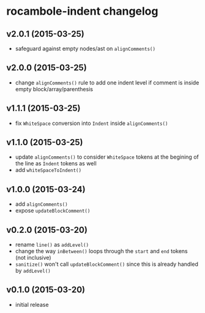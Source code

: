 # rocambole-indent changelog

## v2.0.1 (2015-03-25)

 - safeguard against empty nodes/ast on `alignComments()`

## v2.0.0 (2015-03-25)

 - change `alignComments()` rule to add one indent level if comment is inside
   empty block/array/parenthesis

## v1.1.1 (2015-03-25)

 - fix `WhiteSpace` conversion into `Indent` inside `alignComments()`

## v1.1.0 (2015-03-25)

 - update `alignComments()` to consider `WhiteSpace` tokens at the begining of
   the line as `Indent` tokens as well
 - add `whiteSpaceToIndent()`

## v1.0.0 (2015-03-24)

 - add `alignComments()`
 - expose `updateBlockComment()`

## v0.2.0 (2015-03-20)

 - rename `line()` as `addLevel()`
 - change the way `inBetween()` loops through the `start` and `end` tokens
   (not inclusive)
 - `sanitize()` won't call `updateBlockComment()` since this is already handled
   by `addLevel()`

## v0.1.0 (2015-03-20)

 - initial release

